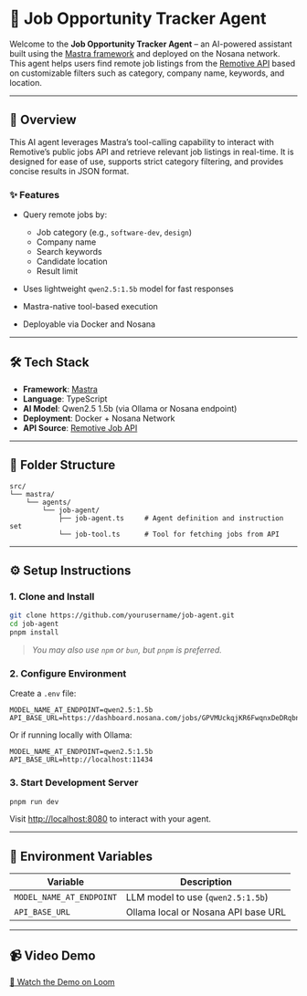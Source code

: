 # 🧠 Job Opportunity Tracker Agent

Welcome to the **Job Opportunity Tracker Agent** – an AI-powered assistant built using the [Mastra framework](https://mastra.ai/) and deployed on the Nosana network. This agent helps users find remote job listings from the [Remotive API](https://remotive.com/) based on customizable filters such as category, company name, keywords, and location.

---

## 🚀 Overview

This AI agent leverages Mastra’s tool-calling capability to interact with Remotive’s public jobs API and retrieve relevant job listings in real-time. It is designed for ease of use, supports strict category filtering, and provides concise results in JSON format.

### ✨ Features

* Query remote jobs by:

  * Job category (e.g., `software-dev`, `design`)
  * Company name
  * Search keywords
  * Candidate location
  * Result limit
* Uses lightweight `qwen2.5:1.5b` model for fast responses
* Mastra-native tool-based execution
* Deployable via Docker and Nosana

---

## 🛠 Tech Stack

* **Framework**: [Mastra](https://mastra.ai)
* **Language**: TypeScript
* **AI Model**: Qwen2.5 1.5b (via Ollama or Nosana endpoint)
* **Deployment**: Docker + Nosana Network
* **API Source**: [Remotive Job API](https://remotive.com/api/remote-jobs)

---

## 📂 Folder Structure

```
src/
└── mastra/
    └── agents/
        └── job-agent/
            ├── job-agent.ts     # Agent definition and instruction set
            └── job-tool.ts      # Tool for fetching jobs from API
```

---

## ⚙️ Setup Instructions

### 1. Clone and Install

```bash
git clone https://github.com/yourusername/job-agent.git
cd job-agent
pnpm install
```

> *You may also use `npm` or `bun`, but `pnpm` is preferred.*

### 2. Configure Environment

Create a `.env` file:

```env
MODEL_NAME_AT_ENDPOINT=qwen2.5:1.5b
API_BASE_URL=https://dashboard.nosana.com/jobs/GPVMUckqjKR6FwqnxDeDRqbn34BH7gAa5xWnWuNH1drf
```

Or if running locally with Ollama:

```env
MODEL_NAME_AT_ENDPOINT=qwen2.5:1.5b
API_BASE_URL=http://localhost:11434
```

### 3. Start Development Server

```bash
pnpm run dev
```

Visit [http://localhost:8080](http://localhost:8080) to interact with your agent.

---


## 🧾 Environment Variables

| Variable                 | Description                         |
| ------------------------ | ----------------------------------- |
| `MODEL_NAME_AT_ENDPOINT` | LLM model to use (`qwen2.5:1.5b`)   |
| `API_BASE_URL`           | Ollama local or Nosana API base URL |

---

## 📹 Video Demo

[🔗 Watch the Demo on Loom]([https://your-youtube-link.com](https://www.loom.com/share/4fd4dfafaf3c4089b42d786f36152c84?sid=e0aaf152-d97c-4e20-8e91-71a3690e8ed4))

